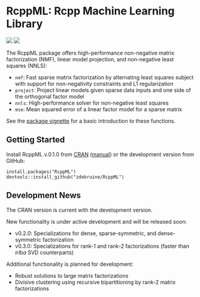 # RcppML: Rcpp Machine Learning Library

[![](https://cranlogs.r-pkg.org/badges/grand-total/RcppML)](https://cran.r-project.org/package=RcppML)
[![](https://www.r-pkg.org/badges/version-last-release/RcppML)](https://cran.r-project.org/package=RcppML)

The RcppML package offers high-performance non-negative matrix factorization (NMF), linear model projection, and non-negative least squares (NNLS):
* `nmf`: Fast sparse matrix factorization by alternating least squares subject with support for non-negativity constraints and L1 regularization
* `project`: Project linear models given sparse data inputs and one side of the orthogonal factor model
* `nnls`: High-performance solver for non-negative least squares
* `mse`: Mean squared error of a linear factor model for a sparse matrix

See the [package vignette](https://cran.r-project.org/web/packages/RcppML/vignettes/RcppML.html) for a basic introduction to these functions.

## Getting Started

Install RcppML v.0.1.0 from [CRAN](https://cran.r-project.org/web/packages/RcppML/index.html) ([manual](https://cran.r-project.org/web/packages/RcppML/RcppML.pdf)) or the development version from GitHub:

```{R}
install.packages("RcppML")
devtools::install_github("zdebruine/RcppML")
```

## Development News

The CRAN version is current with the development version.

New functionality is under active development and will be released soon:
* v0.2.0: Specializations for dense, sparse-symmetric, and dense-symmetric factorization
* v0.3.0: Specializations for rank-1 and rank-2 factorizations (faster than _irlba_ SVD counterparts)

Additional functionality is planned for development:
* Robust solutions to large matrix factorizations
* Divisive clustering using recursive bipartitioning by rank-2 matrix factorizations
